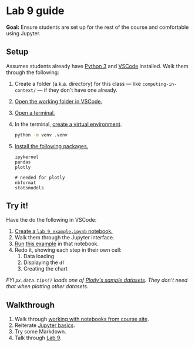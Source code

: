 # Lab 9 guide

**Goal:** Ensure students are set up for the rest of the course and comfortable using Jupyter.

## Setup

Assumes students already have [Python 3](https://www.python.org/downloads/) and [VSCode](https://code.visualstudio.com/download) installed. Walk them through the following:

1. Create a folder (a.k.a. directory) for this class — like `computing-in-context/` — if they don't have one already.
1. [Open the working folder in VSCode.](https://code.visualstudio.com/docs/getstarted/getting-started#_open-a-folder-in-vs-code)
1. [Open a terminal.](https://code.visualstudio.com/docs/terminal/getting-started)
1. In the terminal, [create a virtual environment](https://docs.python.org/3/library/venv.html#creating-virtual-environments).

   ```sh
   python -m venv .venv
   ```

1. [Install the following packages.](notebooks.md#installing-packages)

   ```
   ipykernel
   pandas
   plotly

   # needed for plotly
   nbformat
   statsmodels
   ```

## Try it!

Have the do the following in VSCode:

1. [Create a `lab_9_example.ipynb` notebook.](https://code.visualstudio.com/docs/datascience/jupyter-notebooks#_create-or-open-a-jupyter-notebook)
1. Walk them through the Jupyter interface.
1. [Run](https://code.visualstudio.com/docs/datascience/jupyter-notebooks#_running-cells) [this example](https://plotly.com/python/linear-fits/#Linear-fit-trendlines-with-Plotly-Express) in that notebook.
1. Redo it, showing each step in their own cell:
   1. Data loading
   1. Displaying the `df`
   1. Creating the chart

_FYI `px.data.tips()` loads one of [Plotly's sample datasets](https://plotly.com/python-api-reference/generated/plotly.express.data.html). They don't need that when plotting other datasets._

## Walkthrough

1. Walk through [working with notebooks from course site](notebooks.md#downloading-notebooks).
1. Reiterate [Jupyter basics](lecture_15.ipynb#jupyter-basics).
1. Try some Markdown.
1. Talk through [Lab 9](lab_9.ipynb).
